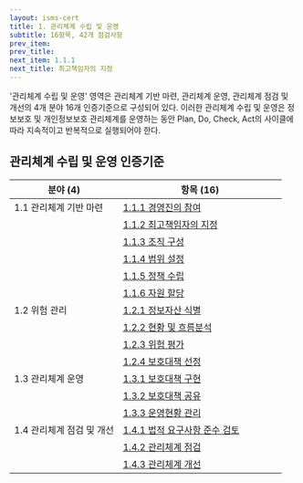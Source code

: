 ```yaml
---
layout: isms-cert
title: 1. 관리체계 수립 및 운영
subtitle: 16항목, 42개 점검사항
prev_item: 
prev_title: 
next_item: 1.1.1
next_title: 최고책임자의 지정
---
```


<!-- ### (항목16개/정검42개/결함46개) -->

'관리체계 수립 및 운영' 영역은 관리체계 기반 마련, 관리체계 운영, 관리체계 점검 및 개선의 4개 분야 16개 인증기준으로 구성되어 있다. 이러한 관리체계 수립 및 운영은 정보보호 및 개인정보보호 관리체계를 운영하는 동안 Plan, Do, Check, Act의 사이클에 따라 지속적이고 반복적으로 실행되어야 한다.  


## 관리체계 수립 및 운영 인증기준

<!-- ![관리체계 수립 및 운영 인증기준](/img/ISMS-P/CERT/1.png) -->
<style>
table th:first-of-type {
    width: 40%;
}
</style>
| 분야 (4) | 항목 (16) |
| --- | --- |
| 1.1 관리체계 기반 마련 | [1.1.1 경영진의 참여](1.1.1) |
| | [1.1.2 최고책임자의 지정](1.1.2) |
| | [1.1.3 조직 구성](1.1.3) |
| | [1.1.4 범위 설정 ](1.1.4) |
| | [1.1.5 정책 수립](1.1.5) |
| | [1.1.6 자원 할당](1.1.6) |
| 1.2 위험 관리 | [1.2.1 정보자산 식별](1.2.1) |
| | [1.2.2 현황 및 흐름분석](1.2.2) |
| | [1.2.3 위험 평가](1.2.3) |
| | [1.2.4 보호대책 선정](1.2.4) |
| 1.3 관리체계 운영 | [1.3.1 보호대책 구현](1.3.1) |
| | [1.3.2 보호대책 공유](1.3.2) |
| | [1.3.3 운영현황 관리](1.3.3) |
| 1.4 관리체계 점검 및 개선 | [1.4.1 법적 요구사항 준수 검토](1.4.1) |
| | [1.4.2 관리체계 점검](1.4.2) |
| | [1.4.3 관리체계 개선](1.4.3) |